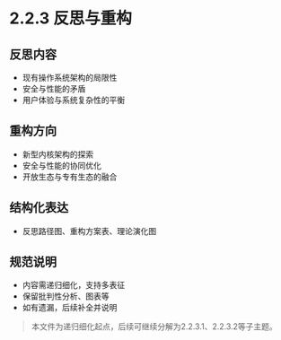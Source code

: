# 2.2.3 反思与重构

## 反思内容

- 现有操作系统架构的局限性
- 安全与性能的矛盾
- 用户体验与系统复杂性的平衡

## 重构方向

- 新型内核架构的探索
- 安全与性能的协同优化
- 开放生态与专有生态的融合

## 结构化表达

- 反思路径图、重构方案表、理论演化图

## 规范说明

- 内容需递归细化，支持多表征
- 保留批判性分析、图表等
- 如有遗漏，后续补全并说明

> 本文件为递归细化起点，后续可继续分解为2.2.3.1、2.2.3.2等子主题。
